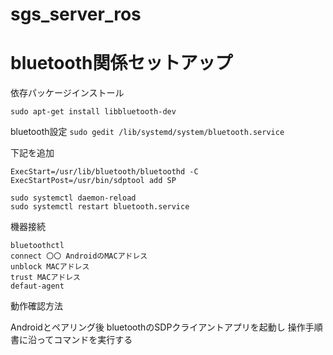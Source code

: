 # sgs_server_ros

# bluetooth関係セットアップ

依存パッケージインストール

`sudo apt-get install libbluetooth-dev`

bluetooth設定
`sudo gedit /lib/systemd/system/bluetooth.service`

下記を追加
```
ExecStart=/usr/lib/bluetooth/bluetoothd -C
ExecStartPost=/usr/bin/sdptool add SP
```

```
sudo systemctl daemon-reload
sudo systemctl restart bluetooth.service
```

機器接続
```
bluetoothctl
connect 〇〇 AndroidのMACアドレス
unblock MACアドレス
trust MACアドレス
defaut-agent
```

動作確認方法

Androidとペアリング後
bluetoothのSDPクライアントアプリを起動し
操作手順書に沿ってコマンドを実行する
